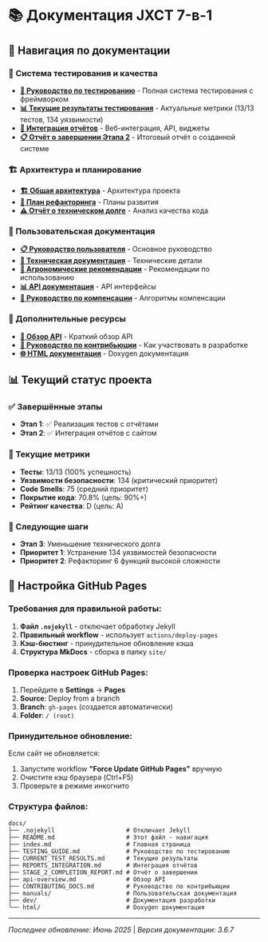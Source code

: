 # 📚 Документация JXCT 7-в-1

## 🧭 Навигация по документации

### 🧪 Система тестирования и качества
- **[🧪 Руководство по тестированию](TESTING_GUIDE.md)** - Полная система тестирования с фреймворком
- **[📊 Текущие результаты тестирования](CURRENT_TEST_RESULTS.md)** - Актуальные метрики (13/13 тестов, 134 уязвимости)
- **[🔄 Интеграция отчётов](REPORTS_INTEGRATION.md)** - Веб-интеграция, API, виджеты
- **[📋 Отчёт о завершении Этапа 2](STAGE_2_COMPLETION_REPORT.md)** - Итоговый отчёт о созданной системе

### 🏗️ Архитектура и планирование
- **[🏗️ Общая архитектура](dev/ARCH_OVERALL.md)** - Архитектура проекта
- **[🔧 План рефакторинга](dev/REFACTORING_PLAN.md)** - Планы развития
- **[⚠️ Отчёт о техническом долге](dev/TECHNICAL_DEBT_REPORT.md)** - Анализ качества кода

### 👥 Пользовательская документация
- **[📋 Руководство пользователя](manuals/USER_GUIDE.md)** - Основное руководство
- **[🔧 Техническая документация](manuals/TECHNICAL_DOCS.md)** - Технические детали
- **[🌱 Агрономические рекомендации](manuals/AGRO_RECOMMENDATIONS.md)** - Рекомендации по использованию
- **[📊 API документация](manuals/API.md)** - API интерфейсы
- **[🔬 Руководство по компенсации](manuals/COMPENSATION_GUIDE.md)** - Алгоритмы компенсации

### 📖 Дополнительные ресурсы
- **[📄 Обзор API](api-overview.md)** - Краткий обзор API
- **[🔧 Руководство по контрибьюции](CONTRIBUTING_DOCS.md)** - Как участвовать в разработке
- **[🌐 HTML документация](html/)** - Doxygen документация

## 📊 Текущий статус проекта

### ✅ Завершённые этапы
- **Этап 1**: ✅ Реализация тестов с отчётами
- **Этап 2**: ✅ Интеграция отчётов с сайтом

### 🎯 Текущие метрики
- **Тесты**: 13/13 (100% успешность)
- **Уязвимости безопасности**: 134 (критический приоритет)
- **Code Smells**: 75 (средний приоритет)
- **Покрытие кода**: 70.8% (цель: 90%+)
- **Рейтинг качества**: D (цель: A)

### 🚀 Следующие шаги
- **Этап 3**: Уменьшение технического долга
- **Приоритет 1**: Устранение 134 уязвимостей безопасности
- **Приоритет 2**: Рефакторинг 6 функций высокой сложности

## 🚀 Настройка GitHub Pages

### Требования для правильной работы:

1. **Файл `.nojekyll`** - отключает обработку Jekyll
2. **Правильный workflow** - использует `actions/deploy-pages`
3. **Кэш-бюстинг** - принудительное обновление кэша
4. **Структура MkDocs** - сборка в папку `site/`

### Проверка настроек GitHub Pages:

1. Перейдите в **Settings** → **Pages**
2. **Source**: Deploy from a branch
3. **Branch**: `gh-pages` (создается автоматически)
4. **Folder**: `/ (root)`

### Принудительное обновление:

Если сайт не обновляется:
1. Запустите workflow **"Force Update GitHub Pages"** вручную
2. Очистите кэш браузера (Ctrl+F5)
3. Проверьте в режиме инкогнито

### Структура файлов:

```
docs/
├── .nojekyll                    # Отключает Jekyll
├── README.md                    # Этот файл - навигация
├── index.md                     # Главная страница
├── TESTING_GUIDE.md             # Руководство по тестированию
├── CURRENT_TEST_RESULTS.md      # Текущие результаты
├── REPORTS_INTEGRATION.md       # Интеграция отчётов
├── STAGE_2_COMPLETION_REPORT.md # Отчёт о завершении
├── api-overview.md              # Обзор API
├── CONTRIBUTING_DOCS.md         # Руководство по контрибьюции
├── manuals/                     # Пользовательская документация
├── dev/                         # Документация разработки
└── html/                        # Doxygen документация
```

---
*Последнее обновление: Июнь 2025* | *Версия документации: 3.6.7*
